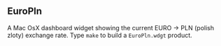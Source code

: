 ## EuroPln

A Mac OsX dashboard widget showing the current EURO -> PLN (polish zloty) exchange rate. Type `make` to build a `EuroPln.wdgt` product.
